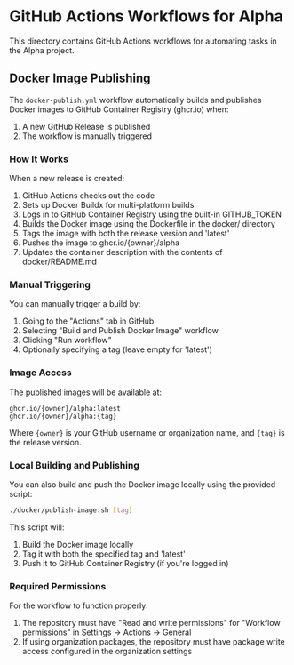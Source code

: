# GitHub Actions Workflows for Alpha

This directory contains GitHub Actions workflows for automating tasks in the Alpha project.

## Docker Image Publishing

The `docker-publish.yml` workflow automatically builds and publishes Docker images to GitHub Container Registry (ghcr.io) when:

1. A new GitHub Release is published
2. The workflow is manually triggered

### How It Works

When a new release is created:

1. GitHub Actions checks out the code
2. Sets up Docker Buildx for multi-platform builds
3. Logs in to GitHub Container Registry using the built-in GITHUB_TOKEN
4. Builds the Docker image using the Dockerfile in the docker/ directory
5. Tags the image with both the release version and 'latest'
6. Pushes the image to ghcr.io/{owner}/alpha
7. Updates the container description with the contents of docker/README.md

### Manual Triggering

You can manually trigger a build by:

1. Going to the "Actions" tab in GitHub
2. Selecting "Build and Publish Docker Image" workflow
3. Clicking "Run workflow"
4. Optionally specifying a tag (leave empty for 'latest')

### Image Access

The published images will be available at:

```
ghcr.io/{owner}/alpha:latest
ghcr.io/{owner}/alpha:{tag}
```

Where `{owner}` is your GitHub username or organization name, and `{tag}` is the release version.

### Local Building and Publishing

You can also build and push the Docker image locally using the provided script:

```bash
./docker/publish-image.sh [tag]
```

This script will:

1. Build the Docker image locally
2. Tag it with both the specified tag and 'latest'
3. Push it to GitHub Container Registry (if you're logged in)

### Required Permissions

For the workflow to function properly:

1. The repository must have "Read and write permissions" for "Workflow permissions" in Settings → Actions → General
2. If using organization packages, the repository must have package write access configured in the organization settings